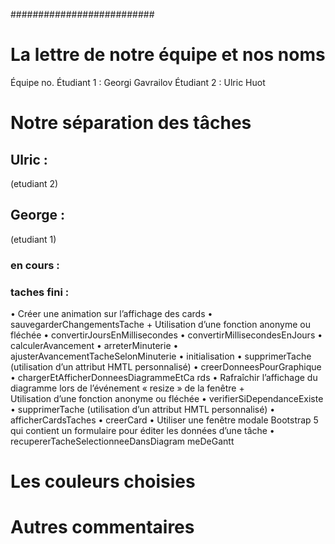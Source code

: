##########################

# La lettre de notre équipe et nos noms

Équipe no.
Étudiant 1 : Georgi Gavrailov
Étudiant 2 : Ulric Huot

# Notre séparation des tâches

## Ulric :

(etudiant 2)

## George :

(etudiant 1)

### en cours :

### taches fini :

• Créer une animation sur l’affichage des
cards
• sauvegarderChangementsTache +
Utilisation d’une fonction anonyme ou
fléchée
• convertirJoursEnMillisecondes
• convertirMillisecondesEnJours
• calculerAvancement
• arreterMinuterie
• ajusterAvancementTacheSelonMinuterie
• initialisation
• supprimerTache (utilisation d’un attribut
HMTL personnalisé)
• creerDonneesPourGraphique
• chargerEtAfficherDonneesDiagrammeEtCa
rds
• Rafraîchir l’affichage du diagramme lors
de l’événement « resize » de la fenêtre +  
Utilisation d’une fonction anonyme ou
fléchée
• verifierSiDependanceExiste
• supprimerTache (utilisation d’un attribut
HMTL personnalisé)
• afficherCardsTaches
• creerCard
• Utiliser une fenêtre modale Bootstrap 5
qui contient un formulaire pour éditer les
données d’une tâche
• recupererTacheSelectionneeDansDiagram
meDeGantt

# Les couleurs choisies

# Autres commentaires
